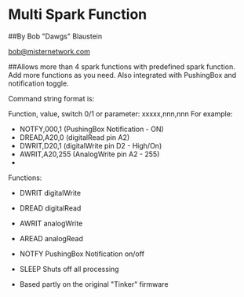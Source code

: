 Multi Spark Function
=========================
##By Bob "Dawgs" Blaustein

   bob@misternetwork.com


##Allows more than 4 spark functions with predefined spark function.  
Add more functions as you need.
Also integrated with PushingBox and notification toggle.


Command string format is:   

Function, value, switch 0/1 or parameter:
xxxxx,nnn,nnn
For example: 

* NOTFY,000,1    (PushingBox Notification - ON)
* DREAD,A20,0    (digitalRead pin A2) 
* DWRIT,D20,1    (digitalWrite pin D2 - High/On)
* AWRIT,A20,255  (AnalogWrite pin A2 - 255) 
*


Functions:
* DWRIT  digitalWrite
* DREAD  digitalRead
* AWRIT  analogWrite
* AREAD  analogRead
* NOTFY  PushingBox Notification on/off 
* SLEEP  Shuts off all processing


* Based partly on the original "Tinker" firmware


